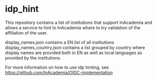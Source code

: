 # idp_hint
This repository contains a list of institutions that support InAcademia and allows a service to hint to InAcademia where to try validation of the affiliation of the user.

display_names.json contains a EN list of all institutions
display_names_country.json contains a list grouped by country where display names are provided both in EN as well as local languages as provided by the institutions.

For more information on how to use idp hinting, see https://github.com/InAcademia/OIDC-implementation
